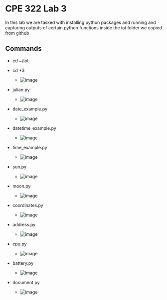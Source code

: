 # CPE 322 Lab 3

In this lab we are tasked with installing python packages and running and capturing outputs of certain python functions inside the iot folder we copied from github

## Commands

- cd ~/iot
- cd *3
  - ![image](https://github.com/juchen3637/CPE-322/assets/103432641/308325e5-3368-474b-820d-b44349a01311)

- julian.py
  - ![image](https://github.com/juchen3637/CPE-322/assets/103432641/f6ad411e-5424-459a-9228-99395d61ade6)

- date_example.py
  - ![image](https://github.com/juchen3637/CPE-322/assets/103432641/9d28588a-946e-4dd0-9026-c19ca0a7478d)
    
- datetime_example.py
  - ![image](https://github.com/juchen3637/CPE-322/assets/103432641/8a7ac982-9afd-4388-b1f6-c6fc8fba2040)

- time_example.py
  - ![image](https://github.com/juchen3637/CPE-322/assets/103432641/9e381de5-f7ef-45d6-8822-30465d2fe8df)

- sun.py
  - ![image](https://github.com/juchen3637/CPE-322/assets/103432641/433acdbb-15bc-4450-91e0-dc403c0fa762)
 
- moon.py
  - ![image](https://github.com/juchen3637/CPE-322/assets/103432641/cff9fe4a-f9c8-4cad-8ff9-3ebfb3c55582)

- coordinates.py
  - ![image](https://github.com/juchen3637/CPE-322/assets/103432641/539c5daf-a9e9-4199-b155-a0b3cd731d1a)
 
- address.py
  - ![image](https://github.com/juchen3637/CPE-322/assets/103432641/f0ab66a6-3e34-4cdc-898b-6f6809ec6710)

- cpu.py
  - ![image](https://github.com/juchen3637/CPE-322/assets/103432641/bfb957fc-c4e9-4ba6-b67f-a9c9365713f5)
 
- battery.py
  - ![image](https://github.com/juchen3637/CPE-322/assets/103432641/570bae31-c085-4f7a-ad8f-abf86a76f664)
 
- document.py
  - ![image](https://github.com/juchen3637/CPE-322/assets/103432641/cfed93f7-fa82-4410-ae90-2241a5cd5a65)












